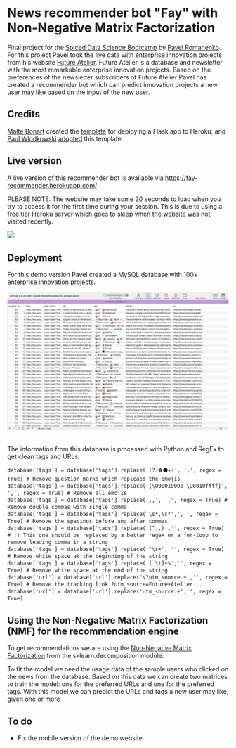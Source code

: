 # News recommender bot "Fay" with Non-Negative Matrix Factorization

Final project for the [Spiced Data Science Bootcamp](https://www.spiced-academy.com/en/program/data-science) by [Pavel Romanenko](https://github.com/pavrmk). For this project Pavel took the live data with enterprise innovation projects from his website [Future Atelier](https://www.futureatelier.com/). Future Atelier is a database and newsletter with the most remarkable enterprise innovation projects. Based on the preferences of the newsletter subscribers of Future Atelier Pavel has created a recommender bot which can predict innovation projects a new user may like based on the input of the new user.

## Credits

[Malte Bonart](https://github.com/bonartm) created the [template](https://github.com/bonartm/heroku-flask) for deploying a Flask app to Heroku; and [Paul Wlodkowski](https://github.com/pawlodkowski) [adopted](https://github.com/pawlodkowski/heroku_flask_template) this template.

## Live version

A live version of this recommender bot is avaliable via https://fay-recommender.herokuapp.com/

PLEASE NOTE: The website may take some 20 seconds to load when you try to access it for the first time during your session. This is due to using a free tier Heroku server which goes to sleep when the website was not visited recently.

<kbd>
  <img src="https://github.com/futureatelier/fay_recommender/blob/main/images/readme_file_screenshots/fay_live.gif">
</kbd>

## Deployment 

For this demo version Pavel created a MySQL database with 100+ enterprise innovation projects. 

<kbd>
  <img src="https://github.com/futureatelier/fay_recommender/blob/main/images/readme_file_screenshots/database.png">
</kbd>
<br>
<br>

The information from this database is processed with Python and RegEx to get clean tags and URLs.

``` 
database['tags'] = database['tags'].replace('[?⚡⚽⚫✈️]', ',', regex = True) # Remove question marks which replcaed the emojis
database['tags'] = database['tags'].replace('[\U00010000-\U0010ffff]', ',', regex = True) # Remove all emojis
database['tags'] = database['tags'].replace(',,', ',', regex = True) # Remove double commas with single comma
database['tags'] = database['tags'].replace('\s*,\s*',', ', regex = True) # Remove the spacings before and after commas
database['tags'] = database['tags'].replace('(^..)','', regex = True) # !! This one should be replaced by a better regex or a for-loop to remove leading comma in a string
database['tags'] = database['tags'].replace('^\s+', '', regex = True) # Remove white space at the beginning of the string
database['tags'] = database['tags'].replace('[ \t]+$','', regex = True) # Remove white space at the end of the string
database['url'] = database['url'].replace('\?utm_source.+','', regex = True) # Remove the tracking link ?utm_source=Future+Atelier...
database['url'] = database['url'].replace('utm_source.+','', regex = True)
```

## Using the Non-Negative Matrix Factorization (NMF) for the recommendation engine

To get recommendations we are using the [Non-Negative Matrix Factorization](https://scikit-learn.org/stable/modules/generated/sklearn.decomposition.NMF.html) from the sklearn.decomposition module.

To fit the model we need the usage data of the sample users who clicked on the news from the database. Based on this data we can create two matrices to train the model: one for the preferred URLs and one for the preferred tags. With this model we can predict the URLs and tags a new user may like, given one or more 

## To do

* Fix the mobile version of the demo website
